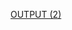 [OUTPUT (2)](https://user-images.githubusercontent.com/127435508/224117220-29a847bd-5b25-42c9-a8a2-c4504aa0820e.png)

